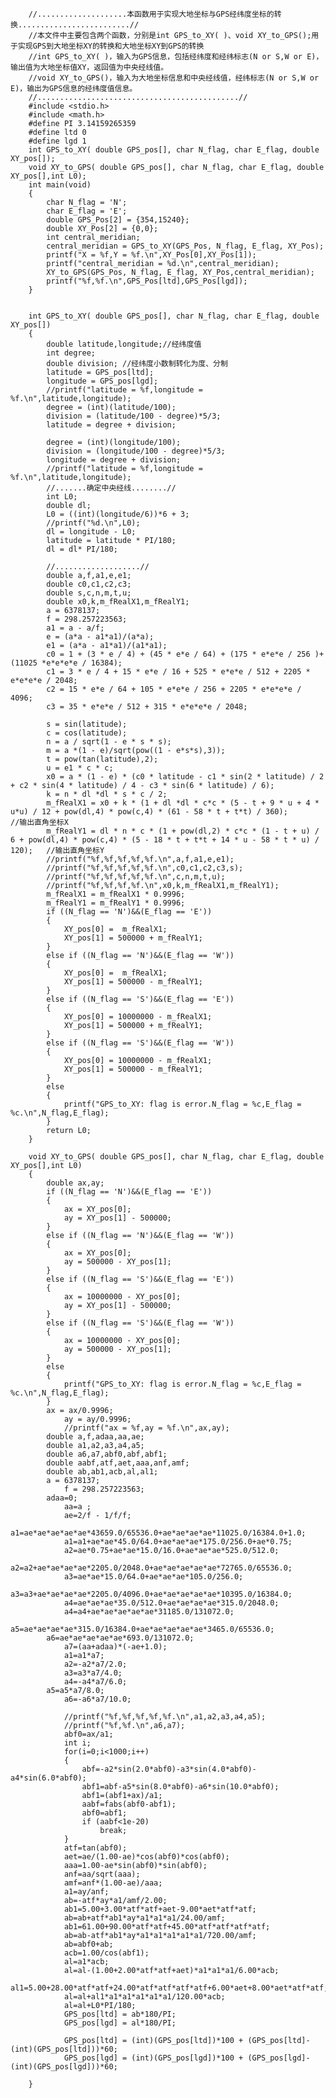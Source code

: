 		//....................本函数用于实现大地坐标与GPS经纬度坐标的转换.........................//
		//本文件中主要包含两个函数，分别是int GPS_to_XY( )、void XY_to_GPS();用于实现GPS到大地坐标XY的转换和大地坐标XY到GPS的转换
		//int GPS_to_XY( )，输入为GPS信息，包括经纬度和经纬标志(N or S,W or E)，输出值为大地坐标值XY，返回值为中央经线值。
		//void XY_to_GPS()，输入为大地坐标信息和中央经线值，经纬标志(N or S,W or E)，输出为GPS信息的经纬度值信息。
		//.............................................//
		#include <stdio.h>
		#include <math.h>
		#define PI 3.14159265359
		#define ltd 0
		#define lgd 1
		int GPS_to_XY( double GPS_pos[], char N_flag, char E_flag, double XY_pos[]);
		void XY_to_GPS( double GPS_pos[], char N_flag, char E_flag, double XY_pos[],int L0);
		int main(void)
		{
			char N_flag = 'N';
			char E_flag = 'E';
			double GPS_Pos[2] = {354,15240};
			double XY_Pos[2] = {0,0};
			int central_meridian;
			central_meridian = GPS_to_XY(GPS_Pos, N_flag, E_flag, XY_Pos);
			printf("X = %f,Y = %f.\n",XY_Pos[0],XY_Pos[1]);
			printf("central_meridian = %d.\n",central_meridian);
			XY_to_GPS(GPS_Pos, N_flag, E_flag, XY_Pos,central_meridian);
			printf("%f,%f.\n",GPS_Pos[ltd],GPS_Pos[lgd]);
		}


		int GPS_to_XY( double GPS_pos[], char N_flag, char E_flag, double XY_pos[])
		{
			double latitude,longitude;//经纬度值
			int degree;
			double division; //经纬度小数制转化为度、分制
			latitude = GPS_pos[ltd];
			longitude = GPS_pos[lgd];
			//printf("latitude = %f,longitude = %f.\n",latitude,longitude);
			degree = (int)(latitude/100);
			division = (latitude/100 - degree)*5/3;
			latitude = degree + division;

			degree = (int)(longitude/100);
			division = (longitude/100 - degree)*5/3;
			longitude = degree + division;
			//printf("latitude = %f,longitude = %f.\n",latitude,longitude);
			//.......确定中央经线........//
			int L0;
			double dl;
			L0 = ((int)(longitude/6))*6 + 3;
			//printf("%d.\n",L0);
			dl = longitude - L0;
			latitude = latitude * PI/180;
			dl = dl* PI/180;

			//...................//
			double a,f,a1,e,e1;
			double c0,c1,c2,c3;
			double s,c,n,m,t,u;
			double x0,k,m_fRealX1,m_fRealY1;
			a = 6378137;
			f = 298.257223563;
			a1 = a - a/f;
			e = (a*a - a1*a1)/(a*a);
			e1 = (a*a - a1*a1)/(a1*a1);
			c0 = 1 + (3 * e / 4) + (45 * e*e / 64) + (175 * e*e*e / 256 )+ (11025 *e*e*e*e / 16384);
			c1 = 3 * e / 4 + 15 * e*e / 16 + 525 * e*e*e / 512 + 2205 * e*e*e*e / 2048;
			c2 = 15 * e*e / 64 + 105 * e*e*e / 256 + 2205 * e*e*e*e / 4096;
			c3 = 35 * e*e*e / 512 + 315 * e*e*e*e / 2048;

			s = sin(latitude);
			c = cos(latitude);
			n = a / sqrt(1 - e * s * s);
			m = a *(1 - e)/sqrt(pow((1 - e*s*s),3));
			t = pow(tan(latitude),2);
			u = e1 * c * c;
			x0 = a * (1 - e) * (c0 * latitude - c1 * sin(2 * latitude) / 2 + c2 * sin(4 * latitude) / 4 - c3 * sin(6 * latitude) / 6);
			k = n * dl *dl * s * c / 2;
			m_fRealX1 = x0 + k * (1 + dl *dl * c*c * (5 - t + 9 * u + 4 * u*u) / 12 + pow(dl,4) * pow(c,4) * (61 - 58 * t + t*t) / 360);             //输出直角坐标X
			m_fRealY1 = dl * n * c * (1 + pow(dl,2) * c*c * (1 - t + u) / 6 + pow(dl,4) * pow(c,4) * (5 - 18 * t + t*t + 14 * u - 58 * t * u) / 120);   //输出直角坐标Y
			//printf("%f,%f,%f,%f,%f.\n",a,f,a1,e,e1);
			//printf("%f,%f,%f,%f,%f.\n",c0,c1,c2,c3,s);
			//printf("%f,%f,%f,%f,%f.\n",c,n,m,t,u);
			//printf("%f,%f,%f,%f.\n",x0,k,m_fRealX1,m_fRealY1);
			m_fRealX1 = m_fRealX1 * 0.9996;
			m_fRealY1 = m_fRealY1 * 0.9996;
			if ((N_flag == 'N')&&(E_flag == 'E'))
			{
				XY_pos[0] =  m_fRealX1;
				XY_pos[1] = 500000 + m_fRealY1;
			}
			else if ((N_flag == 'N')&&(E_flag == 'W'))
			{
				XY_pos[0] =  m_fRealX1;
				XY_pos[1] = 500000 - m_fRealY1;
			}
			else if ((N_flag == 'S')&&(E_flag == 'E'))
			{
				XY_pos[0] = 10000000 - m_fRealX1;
				XY_pos[1] = 500000 + m_fRealY1;
			}
			else if ((N_flag == 'S')&&(E_flag == 'W'))
			{
				XY_pos[0] = 10000000 - m_fRealX1;
				XY_pos[1] = 500000 - m_fRealY1;
			}
			else
			{
				printf("GPS_to_XY: flag is error.N_flag = %c,E_flag = %c.\n",N_flag,E_flag);
			}
			return L0;
		}

		void XY_to_GPS( double GPS_pos[], char N_flag, char E_flag, double XY_pos[],int L0)
		{
			double ax,ay;
			if ((N_flag == 'N')&&(E_flag == 'E'))
			{
				ax = XY_pos[0];
				ay = XY_pos[1] - 500000;
			}
			else if ((N_flag == 'N')&&(E_flag == 'W'))
			{
				ax = XY_pos[0];
				ay = 500000 - XY_pos[1];
			}
			else if ((N_flag == 'S')&&(E_flag == 'E'))
			{
				ax = 10000000 - XY_pos[0];
				ay = XY_pos[1] - 500000;
			}
			else if ((N_flag == 'S')&&(E_flag == 'W'))
			{
				ax = 10000000 - XY_pos[0];
				ay = 500000 - XY_pos[1];
			}
			else
			{
				printf("GPS_to_XY: flag is error.N_flag = %c,E_flag = %c.\n",N_flag,E_flag);
			}
			ax = ax/0.9996;
		    	ay = ay/0.9996;
		    	//printf("ax = %f,ay = %f.\n",ax,ay);
			double a,f,adaa,aa,ae;
			double a1,a2,a3,a4,a5;
			double a6,a7,abf0,abf,abf1;
			double aabf,atf,aet,aaa,anf,amf;
			double ab,ab1,acb,al,al1;
			a = 6378137;
		    	f = 298.257223563;
			adaa=0;
		    	aa=a ;
		    	ae=2/f - 1/f/f;
		    	a1=ae*ae*ae*ae*ae*43659.0/65536.0+ae*ae*ae*ae*11025.0/16384.0+1.0;
		    	a1=a1+ae*ae*45.0/64.0+ae*ae*ae*175.0/256.0+ae*0.75;
		    	a2=ae*0.75+ae*ae*15.0/16.0+ae*ae*ae*525.0/512.0;
		    	a2=a2+ae*ae*ae*ae*2205.0/2048.0+ae*ae*ae*ae*ae*72765.0/65536.0;
		    	a3=ae*ae*15.0/64.0+ae*ae*ae*105.0/256.0;
		    	a3=a3+ae*ae*ae*ae*2205.0/4096.0+ae*ae*ae*ae*ae*10395.0/16384.0;
		    	a4=ae*ae*ae*35.0/512.0+ae*ae*ae*ae*315.0/2048.0;
		    	a4=a4+ae*ae*ae*ae*ae*31185.0/131072.0;
		    	a5=ae*ae*ae*ae*315.0/16384.0+ae*ae*ae*ae*ae*3465.0/65536.0;
		   	a6=ae*ae*ae*ae*ae*693.0/131072.0;
		    	a7=(aa+adaa)*(-ae+1.0);
		    	a1=a1*a7;
		    	a2=-a2*a7/2.0;
		    	a3=a3*a7/4.0;
		    	a4=-a4*a7/6.0;
		   	a5=a5*a7/8.0;
		    	a6=-a6*a7/10.0;

		    	//printf("%f,%f,%f,%f,%f.\n",a1,a2,a3,a4,a5);
		    	//printf("%f,%f.\n",a6,a7);
		    	abf0=ax/a1;
		    	int i;
		    	for(i=0;i<1000;i++)
		    	{
		    		abf=-a2*sin(2.0*abf0)-a3*sin(4.0*abf0)-a4*sin(6.0*abf0);
		        	abf1=abf-a5*sin(8.0*abf0)-a6*sin(10.0*abf0);
		       	 	abf1=(abf1+ax)/a1;
		        	aabf=fabs(abf0-abf1);
		        	abf0=abf1;
		        	if (aabf<1e-20)
		        		break;
		    	}
		    	atf=tan(abf0);
		    	aet=ae/(1.00-ae)*cos(abf0)*cos(abf0);
		    	aaa=1.00-ae*sin(abf0)*sin(abf0);
		    	anf=aa/sqrt(aaa);
		    	amf=anf*(1.00-ae)/aaa;
		    	a1=ay/anf;
		    	ab=-atf*ay*a1/amf/2.00;
		    	ab1=5.00+3.00*atf*atf+aet-9.00*aet*atf*atf;
		    	ab=ab+atf*ab1*ay*a1*a1*a1/24.00/amf;
		    	ab1=61.00+90.00*atf*atf+45.00*atf*atf*atf*atf;
		    	ab=ab-atf*ab1*ay*a1*a1*a1*a1*a1/720.00/amf;
		    	ab=abf0+ab;
		    	acb=1.00/cos(abf1);
		    	al=a1*acb;
		    	al=al-(1.00+2.00*atf*atf+aet)*a1*a1*a1/6.00*acb;
		    	al1=5.00+28.00*atf*atf+24.00*atf*atf*atf*atf+6.00*aet+8.00*aet*atf*atf;
		    	al=al+al1*a1*a1*a1*a1*a1/120.00*acb;
		    	al=al+L0*PI/180;
		    	GPS_pos[ltd] = ab*180/PI;
		    	GPS_pos[lgd] = al*180/PI;

		    	GPS_pos[ltd] = (int)(GPS_pos[ltd])*100 + (GPS_pos[ltd]-(int)(GPS_pos[ltd]))*60;
		    	GPS_pos[lgd] = (int)(GPS_pos[lgd])*100 + (GPS_pos[lgd]-(int)(GPS_pos[lgd]))*60;

		}
